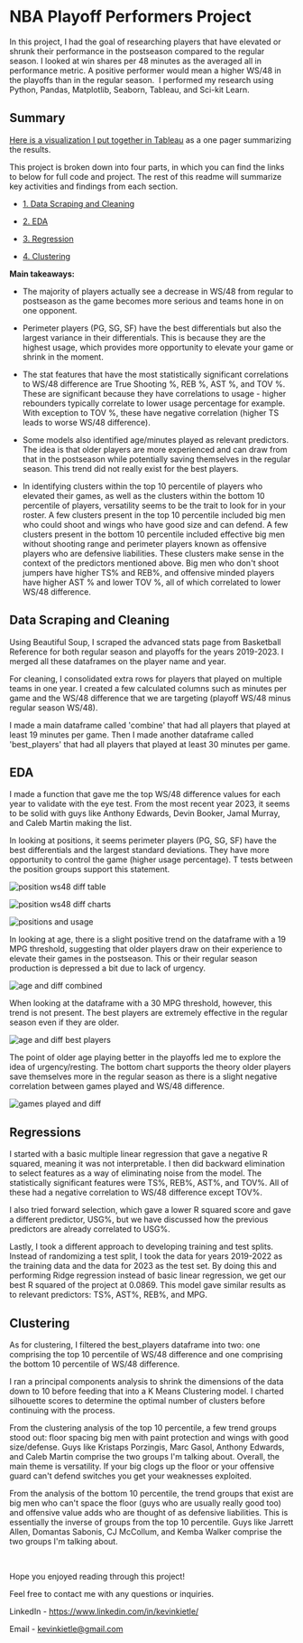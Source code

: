 NBA Playoff Performers Project
==============================

In this project, I had the goal of researching players that have elevated or shrunk their performance in the postseason compared to the regular season. I looked at win shares per 48 minutes as the averaged all in performance metric. A positive performer would mean a higher WS/48 in the playoffs than in the regular season.  I performed my research using Python, Pandas, Matplotlib, Seaborn, Tableau, and Sci-kit Learn.

Summary
-------

[Here is a visualization I put together in Tableau](https://github.com/kevinkietle/NBA-Playoff-Performers-Project/blob/main/0.%20visual%20summary.md) as a one pager summarizing the results.

This project is broken down into four parts, in which you can find the links to below for full code and project. The rest of this readme will summarize key activities and findings from each section.

-   [1\. Data Scraping and Cleaning](https://github.com/kevinkietle/NBA-Playoff-Performers-Project/blob/main/1.%20NBA%20Playoff%20Performers%20pt.%201.ipynb)

-   [2\. EDA](https://github.com/kevinkietle/NBA-Playoff-Performers-Project/blob/main/2.%20NBA%20Playoff%20Performers%20pt.%202.ipynb)

-   [3\. Regression](https://github.com/kevinkietle/NBA-Playoff-Performers-Project/blob/main/3.%20NBA%20Playoff%20Performers%20pt.%203.ipynb)

-   [4\. Clustering](https://github.com/kevinkietle/NBA-Playoff-Performers-Project/blob/main/4.%20NBA%20Playoff%20Performers%20pt.%204.ipynb)

**Main takeaways:**

-   The majority of players actually see a decrease in WS/48 from regular to postseason as the game becomes more serious and teams hone in on one opponent.

-   Perimeter players (PG, SG, SF) have the best differentials but also the largest variance in their differentials. This is because they are the highest usage, which provides more opportunity to elevate your game or shrink in the moment.

-   The stat features that have the most statistically significant correlations to WS/48 difference are True Shooting %, REB %, AST %, and TOV %. These are significant because they have correlations to usage - higher rebounders typically correlate to lower usage percentage for example. With exception to TOV %, these have negative correlation (higher TS leads to worse WS/48 difference).

-   Some models also identified age/minutes played as relevant predictors. The idea is that older players are more experienced and can draw from that in the postseason while potentially saving themselves in the regular season. This trend did not really exist for the best players.

-   In identifying clusters within the top 10 percentile of players who elevated their games, as well as the clusters within the bottom 10 percentile of players, versatility seems to be the trait to look for in your roster. A few clusters present in the top 10 percentile included big men who could shoot and wings who have good size and can defend. A few clusters present in the bottom 10 percentile included effective big men without shooting range and perimeter players known as offensive players who are defensive liabilities. These clusters make sense in the context of the predictors mentioned above. Big men who don't shoot jumpers have higher TS% and REB%, and offensive minded players have higher AST % and lower TOV %, all of which correlated to lower WS/48 difference.

Data Scraping and Cleaning
-----------

Using Beautiful Soup, I scraped the advanced stats page from Basketball Reference for both regular season and playoffs for the years 2019-2023. I merged all these dataframes on the player name and year.

For cleaning, I consolidated extra rows for players that played on multiple teams in one year. I created a few calculated columns such as minutes per game and the WS/48 difference that we are targeting (playoff WS/48 minus regular season WS/48).

I made a main dataframe called 'combine' that had all players that played at least 19 minutes per game. Then I made another dataframe called 'best_players' that had all players that played at least 30 minutes per game.

EDA
-----------

I made a function that gave me the top WS/48 difference values for each year to validate with the eye test. From the most recent year 2023, it seems to be solid with guys like Anthony Edwards, Devin Booker, Jamal Murray, and Caleb Martin making the list.

In looking at positions, it seems perimeter players (PG, SG, SF) have the best differentials and the largest standard deviations. They have more opportunity to control the game (higher usage percentage). T tests between the position groups support this statement.

![position ws48 diff table](https://github.com/kevinkietle/NBA-Playoff-Performers-Project/assets/82183590/09056d42-e085-4f3a-bd82-6dcbc2ec89f6)

![position ws48 diff charts](https://github.com/kevinkietle/NBA-Playoff-Performers-Project/assets/82183590/f2d8ac82-cf02-49e8-941d-dbb2cee5ed87)

![positions and usage](https://github.com/kevinkietle/NBA-Playoff-Performers-Project/assets/82183590/b5180e25-3887-47ed-99c2-f13e900a6676)

In looking at age, there is a slight positive trend on the dataframe with a 19 MPG threshold, suggesting that older players draw on their experience to elevate their games in the postseason. This or their regular season production is depressed a bit due to lack of urgency.

![age and diff combined](https://github.com/kevinkietle/NBA-Playoff-Performers-Project/assets/82183590/e0aa478d-9a14-4cab-bb19-a68978e9e433)

When looking at the dataframe with a 30 MPG threshold, however, this trend is not present. The best players are extremely effective in the regular season even if they are older.

![age and diff best players](https://github.com/kevinkietle/NBA-Playoff-Performers-Project/assets/82183590/c5b4ec15-521c-46ef-91a7-01bd48eebe5b)

The point of older age playing better in the playoffs led me to explore the idea of urgency/resting. The bottom chart supports the theory older players save themselves more in the regular season as there is a slight negative correlation between games played and WS/48 difference.

![games played and diff](https://github.com/kevinkietle/NBA-Playoff-Performers-Project/assets/82183590/daca5834-beed-4aec-a36e-08a52b124dcd)

Regressions
-----------

I started with a basic multiple linear regression that gave a negative R squared, meaning it was not interpretable. I then did backward elimination to select features as a way of eliminating noise from the model. The statistically significant features were TS%, REB%, AST%, and TOV%. All of these had a negative correlation to WS/48 difference except TOV%.

I also tried forward selection, which gave a lower R squared score and gave a different predictor, USG%, but we have discussed how the previous predictors are already correlated to USG%.

Lastly, I took a different approach to developing training and test splits. Instead of randomizing a test split, I took the data for years 2019-2022 as the training data and the data for 2023 as the test set. By doing this and performing Ridge regression instead of basic linear regression, we get our best R squared of the project at 0.0869. This model gave similar results as to relevant predictors: TS%, AST%, REB%, and MPG.

Clustering
----------

As for clustering, I filtered the best_players dataframe into two: one comprising the top 10 percentile of WS/48 difference and one comprising the bottom 10 percentile of WS/48 difference.

I ran a principal components analysis to shrink the dimensions of the data down to 10 before feeding that into a K Means Clustering model. I charted silhouette scores to determine the optimal number of clusters before continuing with the process.

From the clustering analysis of the top 10 percentile, a few trend groups stood out: floor spacing big men with paint protection and wings with good size/defense. Guys like Kristaps Porzingis, Marc Gasol, Anthony Edwards, and Caleb Martin comprise the two groups I'm talking about. Overall, the main theme is versatility. If your big clogs up the floor or your offensive guard can't defend switches you get your weaknesses exploited.

From the analysis of the bottom 10 percentile, the trend groups that exist are big men who can't space the floor (guys who are usually really good too) and offensive value adds who are thought of as defensive liabilities. This is essentially the inverse of groups from the top 10 percentile. Guys like Jarrett Allen, Domantas Sabonis, CJ McCollum, and Kemba Walker comprise the two groups I'm talking about.

&nbsp;
&nbsp;

Hope you enjoyed reading through this project!

Feel free to contact me with any questions or inquiries.

LinkedIn - <https://www.linkedin.com/in/kevinkietle/>

Email - <kevinkietle@gmail.com>
